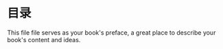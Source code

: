 # 目录

This file file serves as your book's preface, a great place to describe your book's content and ideas.

